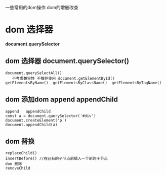 一些常用的dom操作  dom的增删改查
# dom 选择器
**document.querySelector**

## dom 选择器 document.querySelector()     
    document.querySelectAll()
       不考虑兼容性 不推荐使用 document.getElementById()    
    getElementsByName()  getElementsByClassName()  getElementsByTagName()


## dom 添加dom append appendChild
    append   appendChild
    const a = document.querySelector('#div')
    document.createElement('p')
    document.appendChild(a)  

## dom 替换
    replaceChild()
    insertBefore() //在已有的子节点前插入一个新的子节点
    dom 删除        
    removeChild



